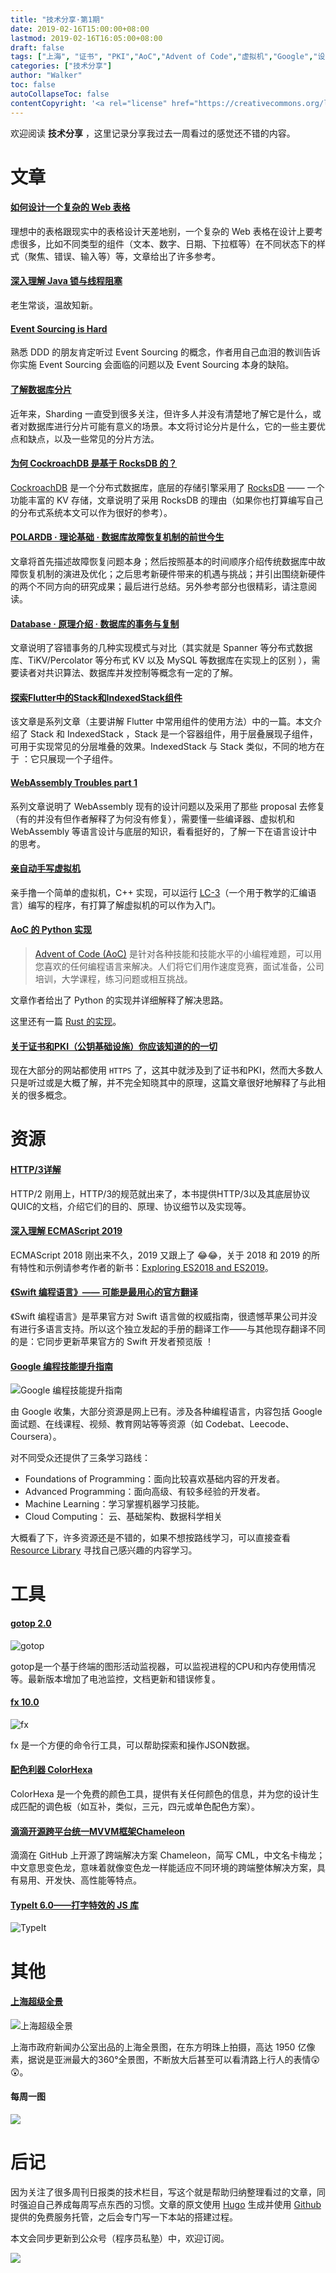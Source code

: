 ```yaml
---
title: "技术分享·第1期"
date: 2019-02-16T15:00:00+08:00
lastmod: 2019-02-16T16:05:00+08:00
draft: false
tags: ["上海", "证书", "PKI","AoC","Advent of Code","虚拟机","Google","设计","Java","CockroachDB","RocksDB","Swift"]
categories: ["技术分享"]
author: "Walker"
toc: false
autoCollapseToc: false
contentCopyright: '<a rel="license" href="https://creativecommons.org/licenses/by-nc-nd/4.0/deed.zh">自由转载-非商用-非衍生-保持署名</a>'
---
```


欢迎阅读 **技术分享** ，这里记录分享我过去一周看过的感觉还不错的内容。

<!--more-->

# 文章

#### [如何设计一个复杂的 Web 表格](https://www.smashingmagazine.com/2019/02/complex-web-tables/)

理想中的表格跟现实中的表格设计天差地别，一个复杂的 Web 表格在设计上要考虑很多，比如不同类型的组件（文本、数字、日期、下拉框等）在不同状态下的样式（聚焦、错误、输入等）等，文章给出了许多参考。

#### [深入理解 Java 锁与线程阻塞](https://pqpo.me/2019/01/30/learn-java-lock-block/)

老生常谈，温故知新。

#### [Event Sourcing is Hard](https://chriskiehl.com/article/event-sourcing-is-hard)

熟悉 DDD 的朋友肯定听过 Event Sourcing 的概念，作者用自己血泪的教训告诉你实施 Event Sourcing 会面临的问题以及 Event Sourcing 本身的缺陷。

#### [了解数据库分片](https://www.digitalocean.com/community/tutorials/understanding-database-sharding)

近年来，Sharding 一直受到很多关注，但许多人并没有清楚地了解它是什么，或者对数据库进行分片可能有意义的场景。本文将讨论分片是什么，它的一些主要优点和缺点，以及一些常见的分片方法。

#### [为何 CockroachDB 是基于 RocksDB 的？](https://www.cockroachlabs.com/blog/cockroachdb-on-rocksd/)

[CockroachDB](https://github.com/cockroachdb/cockroach) 是一个分布式数据库，底层的存储引擎采用了 [RocksDB](https://rocksdb.org/) —— 一个功能丰富的 KV 存储，文章说明了采用 RocksDB 的理由（如果你也打算编写自己的分布式系统本文可以作为很好的参考）。

#### [POLARDB · 理论基础 · 数据库故障恢复机制的前世今生](http://mysql.taobao.org/monthly/2019/01/01/)

文章将首先描述故障恢复问题本身；然后按照基本的时间顺序介绍传统数据库中故障恢复机制的演进及优化；之后思考新硬件带来的机遇与挑战；并引出围绕新硬件的两个不同方向的研究成果；最后进行总结。另外参考部分也很精彩，请注意阅读。

#### [Database · 原理介绍 · 数据库的事务与复制](http://mysql.taobao.org/monthly/2018/12/01/)

文章说明了容错事务的几种实现模式与对比（其实就是 Spanner 等分布式数据库、TiKV/Percolator 等分布式 KV 以及 MySQL 等数据库在实现上的区别 ），需要读者对共识算法、数据库并发控制等概念有一定的了解。

#### [探索Flutter中的Stack和IndexedStack组件](https://medium.com/flutter-community/a-deep-dive-into-stack-in-flutter-3264619b3a77)

该文章是系列文章（主要讲解 Flutter 中常用组件的使用方法）中的一篇。本文介绍了 Stack 和 IndexedStack ，Stack 是一个容器组件，用于层叠展现子组件，可用于实现常见的分层堆叠的效果。IndexedStack 与 Stack 类似，不同的地方在于 ：它只展现一个子组件。

#### [WebAssembly Troubles part 1](http://troubles.md/posts/wasm-is-not-a-stack-machine/)

系列文章说明了 WebAssembly 现有的设计问题以及采用了那些 proposal 去修复（有的并没有但作者解释了为何没有修复），需要懂一些编译器、虚拟机和 WebAssembly 等语言设计与底层的知识，看看挺好的，了解一下在语言设计中的思考。

#### [亲自动手写虚拟机](https://justinmeiners.github.io/lc3-vm/)

亲手撸一个简单的虚拟机，C++ 实现，可以运行 [LC-3](https://en.wikipedia.org/wiki/LC-3)（一个用于教学的汇编语言）编写的程序，有打算了解虚拟机的可以作为入门。


#### [AoC 的 Python 实现](https://www.michaelfogleman.com/aoc18/)

>  [Advent of Code (AoC)](https://adventofcode.com/) 是针对各种技能和技能水平的小编程难题，可以用您喜欢的任何编程语言来解决。人们将它们用作速度竞赛，面试准备，公司培训，大学课程，练习问题或相互挑战。

文章作者给出了 Python 的实现并详细解释了解决思路。

这里还有一篇 [Rust 的实现](https://www.forrestthewoods.com/blog/solving-advent-of-code-in-under-a-second)。


#### [关于证书和PKI（公钥基础设施）你应该知道的的一切](https://smallstep.com/blog/everything-pki.html)

现在大部分的网站都使用 `HTTPS` 了，这其中就涉及到了证书和PKI，然而大多数人只是听过或是大概了解，并不完全知晓其中的原理，这篇文章很好地解释了与此相关的很多概念。

# 资源

#### [HTTP/3详解](https://http3-explained.haxx.se/zh/)

HTTP/2 刚用上，HTTP/3的规范就出来了，本书提供HTTP/3以及其底层协议QUIC的文档，介绍它们的目的、原理、协议细节以及实现等。

#### [深入理解 ECMAScript 2019](http://2ality.com/2018/02/ecmascript-2019.html)

ECMAScript 2018 刚出来不久，2019 又跟上了 😂😂，关于 2018 和 2019 的所有特性和示例请参考作者的新书：[Exploring ES2018 and ES2019](http://exploringjs.com/es2018-es2019/)。

#### [《Swift 编程语言》—— 可能是最用心的官方翻译](https://www.cnswift.org/)

《Swift 编程语言》是苹果官方对 Swift 语言做的权威指南，很遗憾苹果公司并没有进行多语言支持。所以这个独立发起的手册的翻译工作——与其他现存翻译不同的是：它同步更新苹果官方的 Swift 开发者预览版 ！

#### [Google 编程技能提升指南](https://techdevguide.withgoogle.com/)

![Google 编程技能提升指南](/img/google_dev_guide.png)

由 Google 收集，大部分资源是网上已有。涉及各种编程语言，内容包括 Google 面试题、在线课程、视频、教育网站等等资源（如 Codebat、Leecode、Coursera）。

对不同受众还提供了三条学习路线：

- Foundations of Programming：面向比较喜欢基础内容的开发者。
- Advanced Programming：面向高级、有较多经验的开发者。
- Machine Learning：学习掌握机器学习技能。
- Cloud Computing： 云、基础架构、数据科学相关

大概看了下，许多资源还是不错的，如果不想按路线学习，可以直接查看 [Resource Library](https://techdevguide.withgoogle.com/resources/?no-filter=true) 寻找自己感兴趣的内容学习。

# 工具

#### [gotop 2.0](https://github.com/cjbassi/gotop)

![gotop](/img/gotop.gif)

gotop是一个基于终端的图形活动监视器，可以监视进程的CPU和内存使用情况等。最新版本增加了电池监控，文档更新和错误修复。

#### [fx 10.0](https://github.com/antonmedv/fx)

![fx](/img/fx.gif)

fx 是一个方便的命令行工具，可以帮助探索和操作JSON数据。

#### [配色利器 ColorHexa](https://www.colorhexa.com/)

ColorHexa 是一个免费的颜色工具，提供有关任何颜色的信息，并为您的设计生成匹配的调色板（如互补，类似，三元，四元或单色配色方案）。

#### [滴滴开源跨平台统一MVVM框架Chameleon](https://mp.weixin.qq.com/s/wk7yi4LWGaPPIf1DPRRrOA)

滴滴在 GitHub 上开源了跨端解决方案 Chameleon，简写 CML，中文名卡梅龙；中文意思变色龙，意味着就像变色龙一样能适应不同环境的跨端整体解决方案，具有易用、开发快、高性能等特点。

#### [TypeIt 6.0——打字特效的 JS 库](https://github.com/alexmacarthur/typeit)

![TypeIt](/img/typeit.gif)

# 其他

#### [上海超级全景](http://sh-meet.bigpixel.cn/)

![上海超级全景](/img/shanghai-bigpixel.png)

上海市政府新闻办公室出品的上海全景图，在东方明珠上拍摄，高达 1950 亿像素，据说是亚洲最大的360°全景图，不断放大后甚至可以看清路上行人的表情😲😲。


#### 每周一图

![](/img/c74b7fbe-5616-46e6-ab6a-6d1faf7affbd.jpg)

# 后记

因为关注了很多周刊日报类的技术栏目，写这个就是帮助归纳整理看过的文章，同时强迫自己养成每周写点东西的习惯。文章的原文使用 [Hugo](https://gohugo.io/) 生成并使用 [Github](https://github.com/) 提供的免费服务托管，之后会专门写一下本站的搭建过程。

本文会同步更新到公众号（程序员私塾）中，欢迎订阅。 

![](/img/WechatIMG147.jpeg)
